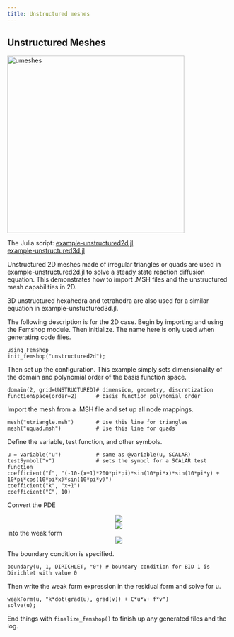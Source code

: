 ```yaml
---
title: Unstructured meshes
---
```


## Unstructured Meshes

<img src="images/umeshes.png" alt="umeshes" width="400">

The Julia script: <a href="https://github.com/paralab/femshop/blob/master/src/examples/example-unstructured2d.jl">example-unstructured2d.jl</a>
<br><a href="https://github.com/paralab/femshop/blob/master/src/examples/example-unstructured3d.jl">example-unstructured3d.jl</a>

Unstructured 2D meshes made of irregular triangles or quads are used in example-unstructured2d.jl to solve a steady state reaction diffusion equation. This demonstrates how to import .MSH files and the unstructured mesh capabilities in 2D. 

3D unstructured hexahedra and tetrahedra are also used for a similar equation in example-unstuctured3d.jl.

The following description is for the 2D case. Begin by importing and using the Femshop module. Then initialize. The name here is only used when generating code files.
```
using Femshop
init_femshop("unstructured2d");
```
Then set up the configuration. This example simply sets dimensionality of the domain and polynomial order of the basis function space.
```
domain(2, grid=UNSTRUCTURED)# dimension, geometry, discretization
functionSpace(order=2)      # basis function polynomial order
```
Import the mesh from a .MSH file and set up all node mappings.
```
mesh("utriangle.msh")     	# Use this line for triangles
mesh("uquad.msh")         	# Use this line for quads
```
Define the variable, test function, and other symbols.
```
u = variable("u")           # same as @variable(u, SCALAR)
testSymbol("v")             # sets the symbol for a SCALAR test function
coefficient("f", "(-10-(x+1)*200*pi*pi)*sin(10*pi*x)*sin(10*pi*y) + 10*pi*cos(10*pi*x)*sin(10*pi*y)")
coefficient("k", "x+1")
coefficient("C", 10)
```
Convert the PDE
<div align="center"><img src="https://render.githubusercontent.com/render/math?math=\nabla\cdot%20(K\nabla%20u)-Cu=f(x)"> </div>
<div align="center"><img src="https://render.githubusercontent.com/render/math?math=u(0)=u(1)=0"> </div>
into the weak form
<div align="center"><img src="https://render.githubusercontent.com/render/math?math=-K(\nabla%20u,\nabla%20v)-Cuv=(f,v)"> </div>

The boundary condition is specified.
```
boundary(u, 1, DIRICHLET, "0") # boundary condition for BID 1 is Dirichlet with value 0
```
Then write the weak form expression in the residual form and solve for u.
```
weakForm(u, "k*dot(grad(u), grad(v)) + C*u*v+ f*v")
solve(u);
```
End things with `finalize_femshop()` to finish up any generated files and the log.
